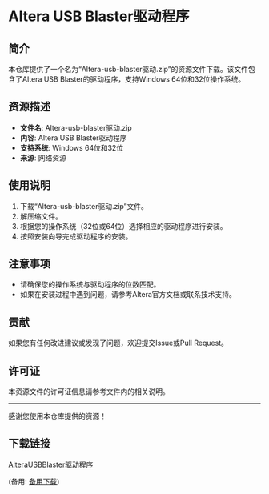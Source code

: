 # Altera USB Blaster驱动程序

## 简介
本仓库提供了一个名为“Altera-usb-blaster驱动.zip”的资源文件下载。该文件包含了Altera USB Blaster的驱动程序，支持Windows 64位和32位操作系统。

## 资源描述
- **文件名**: Altera-usb-blaster驱动.zip
- **内容**: Altera USB Blaster驱动程序
- **支持系统**: Windows 64位和32位
- **来源**: 网络资源

## 使用说明
1. 下载“Altera-usb-blaster驱动.zip”文件。
2. 解压缩文件。
3. 根据您的操作系统（32位或64位）选择相应的驱动程序进行安装。
4. 按照安装向导完成驱动程序的安装。

## 注意事项
- 请确保您的操作系统与驱动程序的位数匹配。
- 如果在安装过程中遇到问题，请参考Altera官方文档或联系技术支持。

## 贡献
如果您有任何改进建议或发现了问题，欢迎提交Issue或Pull Request。

## 许可证
本资源文件的许可证信息请参考文件内的相关说明。

---
感谢您使用本仓库提供的资源！

## 下载链接
[AlteraUSBBlaster驱动程序](https://pan.quark.cn/s/07dff050b42a) 

(备用: [备用下载](https://pan.baidu.com/s/1Qoioep2tGq4EjnPzprtL9g?pwd=1234))
